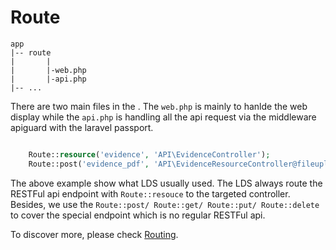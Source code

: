 # Route

```
app
|-- route
|       |
|       |-web.php
|       |-api.php
|-- ...
```

There are two main files in the . The ```web.php``` is mainly to hanlde the web display while the ```api.php``` is handling all the api request via the middleware apiguard with the laravel passport.

``` php

    Route::resource('evidence', 'API\EvidenceController');
    Route::post('evidence_pdf', 'API\EvidenceResourceController@fileupload');

```

The above example show what LDS usually used. The LDS always route the RESTFul api endpoint with ```Route::resouce``` to the targeted controller. Besides, we use the ```Route::post/ Route::get/ Route::put/ Route::delete ``` to cover the special endpoint which is no regular RESTFul api.


To discover more, please check [Routing](https://laravel.com/docs/6.x/routing).